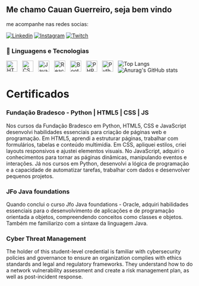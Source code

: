 ## Me chamo Cauan Guerreiro, seja bem vindo

me acompanhe nas redes socias:
 
[![Linkedin](https://img.shields.io/badge/LinkedIn-0077B5?style=for-the-badge&logo=linkedin&logoColor=white)](https://www.linkedin.com/in/cauanguerreiro/)
[![Instagram](https://img.shields.io/badge/Instagram-E4405F?style=for-the-badge&logo=instagram&logoColor=white)](https://instagram.com/cauanguerreiro)
[![Twitch](https://img.shields.io/badge/Twitch-9146FF?style=for-the-badge&logo=twitch&logoColor=white)](https://www.twitch.tv/cauanmguerreiro)


### 🤖 Linguagens e Tecnologias

<img 
    align="left" 
    alt="HTML"
    title="HTML" 
    width="30px" 
    style="padding-right: 10px;" 
    src="https://cdn.jsdelivr.net/gh/devicons/devicon@latest/icons/html5/html5-original.svg" 
/>
<img 
    align="left" 
    alt="CSS" 
    title="CSS"
    width="30px" 
    style="padding-right: 10px;" 
    src="https://cdn.jsdelivr.net/gh/devicons/devicon@latest/icons/css3/css3-original.svg" 
/>
<img 
    align="left" 
    alt="JavaScript" 
    title="JavaScript"
    width="30px" 
    style="padding-right: 10px;" 
    src="https://cdn.jsdelivr.net/gh/devicons/devicon@latest/icons/javascript/javascript-original.svg" 
/>
<img 
    align="left" 
    alt="React"
    title="React" 
    width="30px" 
    style="padding-right: 10px;" 
    src="https://cdn.jsdelivr.net/gh/devicons/devicon@latest/icons/react/react-original.svg" 
/>

<img 
    align="left" 
    alt="Bootstrap"
    title="Bootstrap" 
    width="30px" 
    style="padding-right: 10px;" 
    src="https://cdn.jsdelivr.net/gh/devicons/devicon@latest/icons/bootstrap/bootstrap-original.svg" 
/>
<img 
    align="left" 
    alt="PHP" 
    title="PHP"
    width="30px" 
    style="padding-right: 10px;" 
    src="https://cdn.jsdelivr.net/gh/devicons/devicon@latest/icons/php/php-original.svg" 
/>
<img 
    align="left" 
    alt="Python" 
    title="Python"
    width="30px" 
    style="padding-right: 10px;" 
    src="https://cdn.jsdelivr.net/gh/devicons/devicon@latest/icons/python/python-original.svg" 
/>


 
  
![Top Langs](https://github-readme-stats.vercel.app/api/top-langs/?username=cauanmguerreiro&layout=compact)   ![Anurag's GitHub stats](https://github-readme-stats.vercel.app/api?username=cauanmguerreiro&show_icons=true&theme=radical) 


# Certificados


### Fundação Bradesco - Python | HTML5 | CSS | JS


Nos cursos da Fundação Bradesco em Python, HTML5, CSS e JavaScript desenvolvi habilidades essenciais para criação de páginas web e programação. Em HTML5, aprendi a estruturar páginas, trabalhar com formulários, tabelas e conteúdo multimídia. Em CSS, apliquei estilos, criei layouts responsivos e ajustei elementos visuais. No JavaScript, adquiri o conhecimentos para tornar as páginas dinâmicas, manipulando eventos e interações. Já nos cursos em Python, desenvolvi a lógica de programação e a capacidade de automatizar tarefas, trabalhar com dados e desenvolver pequenos projetos.

### JFo Java foundations


Quando conclui o curso Jfo Java foundations - Oracle, adquiri habilidades essenciais para o desenvolvimento de aplicações e de programação orientada a objetos, compreendendo conceitos como classes e objetos. Também me familiarizo com a sintaxe da linguagem Java.

### Cyber Threat Management

The holder of this student-level credential is familiar with cybersecurity policies and governance to ensure an organization complies with ethics standards and legal and regulatory frameworks. They understand how to do a network vulnerability assessment and create a risk management plan, as well as post-incident response.

